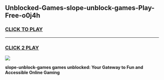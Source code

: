 
## Unblocked-Games-slope-unblock-games-Play-Free-o0j4h
<h3>
<a href="https://premium76.site?title=slope-unblock-games&ref=18A1">CLICK TO PLAY</a></h3>
<hr>

<h3>
<a href="https://premium76.site?title=slope-unblock-games&ref=18A1">CLICK 2 PLAY</a>
  
</h3>

<a href="https://premium76.site?title=slope-unblock-games&ref=18A1"><img src="https://clearcache.store/games.png"></a>


**slope-unblock-games games unblocked: Your Gateway to Fun and Accessible Online Gaming**
